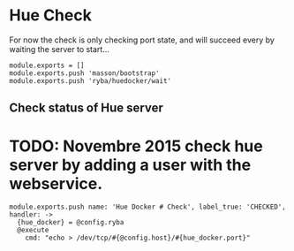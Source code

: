 
# Hue Check

For now the check is only checking port state, and will succeed every by waiting
the server to start...

    module.exports = []
    module.exports.push 'masson/bootstrap'
    module.exports.push 'ryba/huedocker/wait'

## Check status of Hue server

  # TODO: Novembre 2015 check hue server by adding a user with the webservice.

    module.exports.push name: 'Hue Docker # Check', label_true: 'CHECKED', handler: ->
      {hue_docker} = @config.ryba
      @execute
        cmd: "echo > /dev/tcp/#{@config.host}/#{hue_docker.port}"
